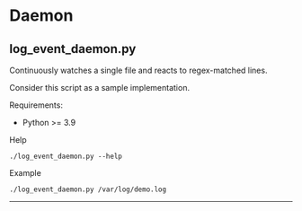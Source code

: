 # Daemon

## log_event_daemon.py

Continuously watches a single file and reacts to regex-matched lines.

Consider this script as a sample implementation.

Requirements:
* Python >= 3.9

Help
```
./log_event_daemon.py --help
```

Example
```
./log_event_daemon.py /var/log/demo.log
```

___
